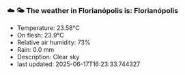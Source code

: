 ### ☁️ 🌤️  The weather in Florianópolis is: Florianópolis

- Temperature: 23.58°C
- On flesh: 23.9°C
- Relative air humidity: 73%
- Rain: 0.0 mm
- Description: Clear sky
- last updated: 2025-06-17T16:23:33.744327
